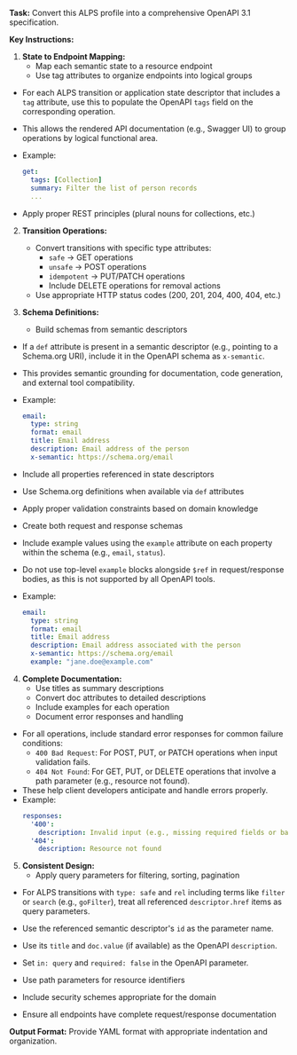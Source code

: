**Task:** Convert this ALPS profile into a comprehensive OpenAPI 3.1 specification.

**Key Instructions:**

1. **State to Endpoint Mapping:**
   - Map each semantic state to a resource endpoint
   - Use tag attributes to organize endpoints into logical groups  
  - For each ALPS transition or application state descriptor that includes a `tag` attribute, use this to populate the OpenAPI `tags` field on the corresponding operation.
  - This allows the rendered API documentation (e.g., Swagger UI) to group operations by logical functional area.
  - Example:
    ```yaml
    get:
      tags: [Collection]
      summary: Filter the list of person records
      ...
    ```

   - Apply proper REST principles (plural nouns for collections, etc.)

2. **Transition Operations:**
   - Convert transitions with specific type attributes:
     - `safe` → GET operations
     - `unsafe` → POST operations 
     - `idempotent` → PUT/PATCH operations
     - Include DELETE operations for removal actions
   - Use appropriate HTTP status codes (200, 201, 204, 400, 404, etc.)

3. **Schema Definitions:**
   - Build schemas from semantic descriptors
  - If a `def` attribute is present in a semantic descriptor (e.g., pointing to a Schema.org URI), include it in the OpenAPI schema as `x-semantic`.
  - This provides semantic grounding for documentation, code generation, and external tool compatibility.
  - Example:
    ```yaml
    email:
      type: string
      format: email
      title: Email address
      description: Email address of the person
      x-semantic: https://schema.org/email
    ```

   - Include all properties referenced in state descriptors
   - Use Schema.org definitions when available via `def` attributes
   - Apply proper validation constraints based on domain knowledge
   - Create both request and response schemas
  - Include example values using the `example` attribute on each property within the schema (e.g., `email`, `status`).
  - Do not use top-level `example` blocks alongside `$ref` in request/response bodies, as this is not supported by all OpenAPI tools.
  - Example:
    ```yaml
    email:
      type: string
      format: email
      title: Email address
      description: Email address associated with the person
      x-semantic: https://schema.org/email
      example: "jane.doe@example.com"
    ```


4. **Complete Documentation:**
   - Use titles as summary descriptions
   - Convert doc attributes to detailed descriptions
   - Include examples for each operation
   - Document error responses and handling  
  - For all operations, include standard error responses for common failure conditions:
    - `400 Bad Request`: For POST, PUT, or PATCH operations when input validation fails.
    - `404 Not Found`: For GET, PUT, or DELETE operations that involve a path parameter (e.g., resource not found).
  - These help client developers anticipate and handle errors properly.
  - Example:
    ```yaml
    responses:
      '400':
        description: Invalid input (e.g., missing required fields or bad data)
      '404':
        description: Resource not found
    ```


5. **Consistent Design:**
   - Apply query parameters for filtering, sorting, pagination  
  - For ALPS transitions with `type: safe` and `rel` including terms like `filter` or `search` (e.g., `goFilter`), treat all referenced `descriptor.href` items as query parameters.
  - Use the referenced semantic descriptor's `id` as the parameter name.
  - Use its `title` and `doc.value` (if available) as the OpenAPI `description`.
  - Set `in: query` and `required: false` in the OpenAPI parameter.

   - Use path parameters for resource identifiers
   - Include security schemes appropriate for the domain
   - Ensure all endpoints have complete request/response documentation

**Output Format:** Provide YAML format with appropriate indentation and organization.

